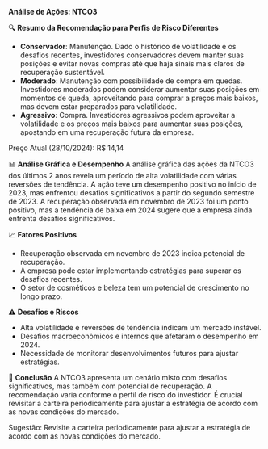 **Análise de Ações: NTCO3**

🔍 **Resumo da Recomendação para Perfis de Risco Diferentes**
   * **Conservador**: Manutenção. Dado o histórico de volatilidade e os desafios recentes, investidores conservadores devem manter suas posições e evitar novas compras até que haja sinais mais claros de recuperação sustentável.
   * **Moderado**: Manutenção com possibilidade de compra em quedas. Investidores moderados podem considerar aumentar suas posições em momentos de queda, aproveitando para comprar a preços mais baixos, mas devem estar preparados para volatilidade.
   * **Agressivo**: Compra. Investidores agressivos podem aproveitar a volatilidade e os preços mais baixos para aumentar suas posições, apostando em uma recuperação futura da empresa.

Preço Atual (28/10/2024): R$ 14,14

📊 **Análise Gráfica e Desempenho**
A análise gráfica das ações da NTCO3 dos últimos 2 anos revela um período de alta volatilidade com várias reversões de tendência. A ação teve um desempenho positivo no início de 2023, mas enfrentou desafios significativos a partir do segundo semestre de 2023. A recuperação observada em novembro de 2023 foi um ponto positivo, mas a tendência de baixa em 2024 sugere que a empresa ainda enfrenta desafios significativos.

📈 **Fatores Positivos**
- Recuperação observada em novembro de 2023 indica potencial de recuperação.
- A empresa pode estar implementando estratégias para superar os desafios recentes.
- O setor de cosméticos e beleza tem um potencial de crescimento no longo prazo.

⚠️ **Desafios e Riscos**
- Alta volatilidade e reversões de tendência indicam um mercado instável.
- Desafios macroeconômicos e internos que afetaram o desempenho em 2024.
- Necessidade de monitorar desenvolvimentos futuros para ajustar estratégias.

📌 **Conclusão**
A NTCO3 apresenta um cenário misto com desafios significativos, mas também com potencial de recuperação. A recomendação varia conforme o perfil de risco do investidor. É crucial revisitar a carteira periodicamente para ajustar a estratégia de acordo com as novas condições do mercado.

Sugestão: Revisite a carteira periodicamente para ajustar a estratégia de acordo com as novas condições do mercado.